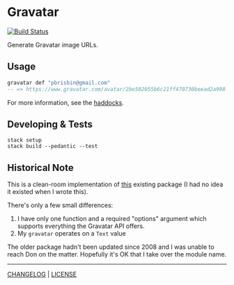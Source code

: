 # Gravatar

[![Build Status](https://circleci.com/gh/pbrisbin/gravatar/tree/master.png)](https://circleci.com/gh/pbrisbin/gravatar)

Generate Gravatar image URLs.

## Usage

```hs
gravatar def "pbrisbin@gmail.com"
-- => https://www.gravatar.com/avatar/2be502055b6c21ff470730beead2a998
```

For more information, see the [haddocks][].

[haddocks]: http://hackage.haskell.org/package/gravatar/docs/Network-Gravatar.html

## Developing & Tests

```
stack setup
stack build --pedantic --test
```

## Historical Note

This is a clean-room implementation of [this][] existing package (I had no idea
it existed when I wrote this).

[this]: http://hackage.haskell.org/package/gravatar-0.3

There's only a few small differences:

1. I have only one function and a required "options" argument which supports
   everything the Gravatar API offers.
2. My `gravatar` operates on a `Text` value

The older package hadn't been updated since 2008 and I was unable to reach Don
on the matter. Hopefully it's OK that I take over the module name.

---

[CHANGELOG](./CHANGELOG.md) | [LICENSE](./LICENSE)
